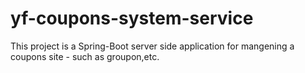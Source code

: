 # yf-coupons-system-service
This project is a  Spring-Boot server side application for mangening  a coupons site - such as groupon,etc. 
